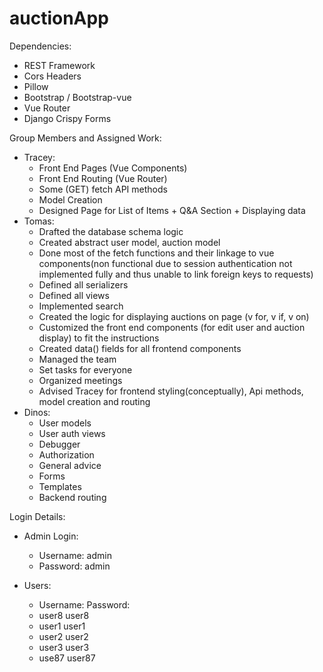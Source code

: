 # auctionApp

Dependencies:
- REST Framework
- Cors Headers
- Pillow
- Bootstrap / Bootstrap-vue
- Vue Router
- Django Crispy Forms


Group Members and Assigned Work:
- Tracey: 
	- Front End Pages (Vue Components)
	- Front End Routing (Vue Router)
	- Some (GET) fetch API methods 
	- Model Creation
	- Designed Page for List of Items + Q&A Section + Displaying data
- Tomas:
	- Drafted the database schema logic
	- Created abstract user model, auction model
	- Done most of the fetch functions and their linkage to vue components(non functional due to session authentication not implemented fully and thus unable to link foreign keys to requests)
	- Defined all serializers
	- Defined all views
	- Implemented search
	- Created the logic for displaying auctions on page (v for, v if, v on)
	- Customized the front end components (for edit user and auction display) to fit the instructions
	- Created data() fields for all frontend components
	- Managed the team
	- Set tasks for everyone
	- Organized meetings
	- Advised Tracey for frontend styling(conceptually), Api methods, model creation and routing
- Dinos:
	- User models
	- User auth views
	- Debugger
	- Authorization
	- General advice
	- Forms
	- Templates
	- Backend routing




Login Details:
- Admin Login:
	- Username: admin
	- Password: admin

- Users:
	- Username:	Password:
	- user8 user8
	- user1 user1
	- user2 user2
	- user3 user3
	- use87 user87